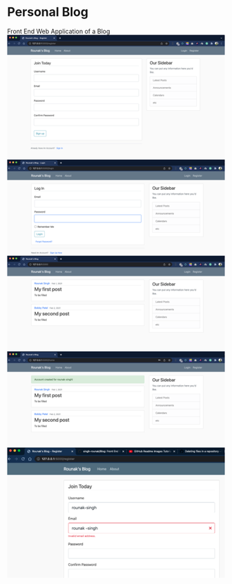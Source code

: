 # Personal Blog
Front End Web Application of a Blog
![](Images/Register_Page.png)
![](Images/Login_Page.png)
![](Images/Home_Page.png)
![](Images/Login_Success.png)
![](Images/Invalid_id.png)
